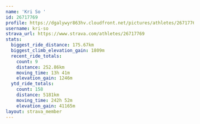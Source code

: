 ```yaml
---
name: 'Kri So '
id: 26717769
profile: https://dgalywyr863hv.cloudfront.net/pictures/athletes/26717769/7761026/14/large.jpg
username: kri-so
strava_url: https://www.strava.com/athletes/26717769
stats:
  biggest_ride_distance: 175.67km
  biggest_climb_elevation_gain: 1809m
  recent_ride_totals:
    count: 9
    distance: 252.86km
    moving_time: 13h 41m
    elevation_gain: 1246m
  ytd_ride_totals:
    count: 158
    distance: 5181km
    moving_time: 242h 52m
    elevation_gain: 41165m
layout: strava_member
--- 
```

